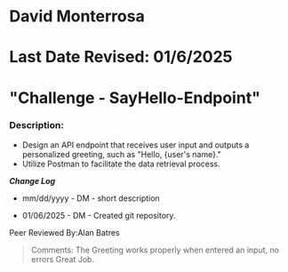 # David Monterrosa
# Last Date Revised: 01/6/2025
# "Challenge - SayHello-Endpoint"
### Description:
- Design an API endpoint that receives user input and outputs a personalized greeting, such as "Hello, {user's name}."
- Utilize Postman to facilitate the data retrieval process.

***Change Log***
+ mm/dd/yyyy - DM - short description
- 01/06/2025 - DM - Created git repository.

Peer Reviewed By:Alan Batres
> Comments: The Greeting works properly when entered an input, no errors Great Job.
